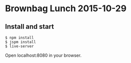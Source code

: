 Brownbag Lunch 2015-10-29
=========================

Install and start
-----------------

    $ npm install
    $ jspm install
    $ live-server

Open localhost:8080 in your browser.
